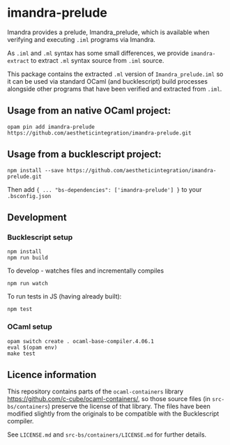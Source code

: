 # imandra-prelude

Imandra provides a prelude, Imandra_prelude, which is available when verifying and executing `.iml` programs via Imandra.

As `.iml` and `.ml` syntax has some small differences, we provide `imandra-extract` to extract `.ml` syntax source from `.iml` source.

This package contains the extracted `.ml` version of `Imandra_prelude.iml` so it can be used via standard OCaml (and bucklescript) build processes alongside other programs that have been verified and extracted from `.iml`.

## Usage from an native OCaml project:

    opam pin add imandra-prelude https://github.com/aestheticintegration/imandra-prelude.git

## Usage from a bucklescript project:

```
npm install --save https://github.com/aestheticintegration/imandra-prelude.git
```
Then add `{ ... "bs-dependencies": ['imandra-prelude'] }` to your `.bsconfig.json`

## Development

### Bucklescript setup

    npm install
    npm run build

To develop - watches files and incrementally compiles

    npm run watch

To run tests in JS (having already built):

    npm test

### OCaml setup

    opam switch create . ocaml-base-compiler.4.06.1
    eval $(opam env)
    make test

## Licence information

This repository contains parts of the `ocaml-containers` library https://github.com/c-cube/ocaml-containers/, so those source files (in `src-bs/containers`) preserve the license of that library. The files have been modified slightly from the originals to be compatible with the Bucklescript compiler.

See `LICENSE.md` and `src-bs/containers/LICENSE.md` for further details.

